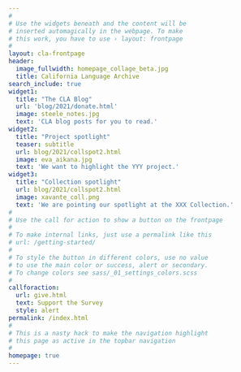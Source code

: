 ```yaml
---
#
# Use the widgets beneath and the content will be
# inserted automagically in the webpage. To make
# this work, you have to use › layout: frontpage
#
layout: cla-frontpage
header:
  image_fullwidth: homepage_collage_beta.jpg
  title: California Language Archive
search_include: true
widget1:
  title: "The CLA Blog"
  url: 'blog/2021/donate.html'
  image: steele_notes.jpg
  text: 'CLA blog posts for you to read.'
widget2:
  title: "Project spotlight"
  teaser: subtitle
  url: blog/2021/collspot2.html
  image: eva_aikana.jpg
  text: 'We want to highlight the YYY project.'
widget3:
  title: "Collection spotlight"
  url: blog/2021/collspot2.html
  image: xavante_coll.png
  text: 'We are pointing our spotlight at the XXX Collection.'
#
# Use the call for action to show a button on the frontpage
#
# To make internal links, just use a permalink like this
# url: /getting-started/
#
# To style the button in different colors, use no value
# to use the main color or success, alert or secondary.
# To change colors see sass/_01_settings_colors.scss
#
callforaction:
  url: give.html
  text: Support the Survey
  style: alert
permalink: /index.html
#
# This is a nasty hack to make the navigation highlight
# this page as active in the topbar navigation
#
homepage: true
---
```


